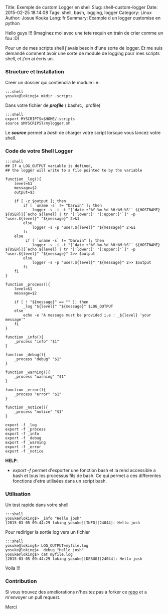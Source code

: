 Title: Exemple de custom Logger en shell
Slug: shell-custom-logger
Date: 2015-02-25 18:14:08
Tags: shell, bash, logging, logger
Category: Linux
Author: Josue Kouka
Lang: fr
Summary: Example d un logger customise en python

Hello guys !!! (Imaginez moi avec une tete requin en train de crier comme un fou :D)

Pour un de mes scripts shell j'avais besoin d'une sorte de logger. Et me suis demandé
comment avoir une sorte de module de logging pour mes scripts shell, et j'en ai écris un.

### Structure et Installation

Creer un dossier qui contiendra le module i.e:

    :::shell
    yosuke@loking$> mkdir .scripts


Dans votre fichier de ***profile*** (.bashrc, .profile)

    :::shell
    export MYSCRIPTS=$HOME/.scripts
    source $MYSCRIPST/mylogger.sh

Le ***source*** permet a *bash* de charger votre script lorsque vous lancez votre shell.

### Code de votre Shell Logger

    :::shell
    ## If a LOG_OUTPUT variable is defined,
    ## the logger will write to a file pointed to by the variable

    function _log(){
        level=$1
        message=$2
        output=$3

        if [ -z $output ]; then
            if [ `uname -s` != "Darwin" ]; then
                logger -s -i -t "[`date +'%Y-%m-%d %H:%M:%S'` ${HOSTNAME} ${USER}][`echo ${level} | tr '[:lower:]' '[:upper:]'`]" -p "user.${level}" "${message}" 2>&1
            else
                logger -s -p "user.${level}" "${message}" 2>&1
            fi
        else
             if [ `uname -s` != "Darwin" ]; then
                logger -s -i -t "[`date +'%Y-%m-%d %H:%M:%S'` ${HOSTNAME} ${USER}][`echo ${level} | tr '[:lower:]' '[:upper:]'`]" -p "user.${level}" "${message}" 2>> $output 
            else
                logger -s -p "user.${level}" "${message}" 2>> $output
            fi
        fi
    }

    function _process(){
        level=$1
        message=$2

        if [ ! "${message}" == "" ]; then
            _log "${level}" "${message}" $LOG_OUTPUT
        else
            echo -e "A message must be provided i.e : _${level} 'your message'"
        fi
    }

    function _info(){
        _process "info" "$1"
    }

    function _debug(){
        _process "debug" "$1"
    }

    function _warning(){
        _process "warning" "$1"
    }

    function _error(){
        _process "error" "$1"
    }

    function _notice(){
        _process "notice" "$1"
    }

    export -f _log
    export -f _process
    export -f _info
    export -f _debug
    export -f _warning
    export -f _error
    export -f _notice

**HELP**:

* *export -f* permet d'exporter une fonction bash et la rend accessible a bash et tous les processus fils de bash. Ce qui permet 
a ces differentes fonctions d'etre utilisées dans un script bash.

### Utilisation

Un test rapide dans votre shell

    :::shell
    yosuke@loking$> _info "Hello josh"
    [2015-03-05 09:44:29 loking yosuke][INFO][24044]: Hello josh    

Pour rediriger la sortie log vers un fichier 

    :::shell
    yosuke@loking$> LOG_OUTPUT=myfile.log
    yosuke@loking$> _debug "Hello josh"
    yosuke@loking$> cat myfile.log
    [2015-03-05 09:44:29 loking yosuke][DEBUG][24044]: Hello josh

Voila !!!

### Contribution 

Si vous trouvez des ameliorations n'hesitez pas a forker ce [repo](https://github.com/josuebrunel/myscripts) et a m'envoyer un pull request.


Merci
